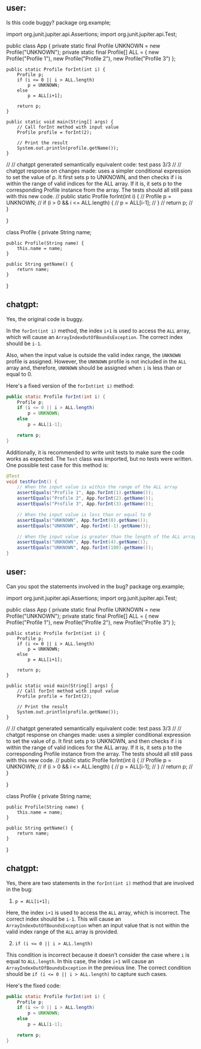 

## user: 

Is this code buggy?
package org.example;

import org.junit.jupiter.api.Assertions;
import org.junit.jupiter.api.Test;

public class App {
    private static final Profile UNKNOWN = new Profile("UNKNOWN");
    private static final Profile[] ALL = {
            new Profile("Profile 1"),
            new Profile("Profile 2"),
            new Profile("Profile 3")
    };


    public static Profile forInt(int i) {
        Profile p;
        if (i <= 0 || i > ALL.length)
            p = UNKNOWN;
        else
            p = ALL[i+1];

        return p;
    }

    public static void main(String[] args) {
        // Call forInt method with input value
        Profile profile = forInt(2);

        // Print the result
        System.out.println(profile.getName());
    }
//    // chatgpt generated  semantically equivalent code: test pass 3/3
//    // chatgpt response on changes made: uses a simpler conditional expression to set the value of p. It first sets p to UNKNOWN, and then checks if i is within the range of valid indices for the ALL array. If it is, it sets p to the corresponding Profile instance from the array. The tests should all still pass with this new code.
//    public static Profile forInt(int i) {
//        Profile p = UNKNOWN;
//        if (i > 0 && i <= ALL.length) {
//            p = ALL[i-1];
//        }
//        return p;
//    }



}

class Profile {
    private String name;

    public Profile(String name) {
        this.name = name;
    }

    public String getName() {
        return name;
    }
}

## chatgpt: 

Yes, the original code is buggy. 

In the `forInt(int i)` method, the index `i+1` is used to access the `ALL` array, which will cause an `ArrayIndexOutOfBoundsException`. The correct index should be `i-1`.

Also, when the input value is outside the valid index range, the `UNKNOWN` profile is assigned. However, the `UNKNOWN` profile is not included in the `ALL` array and, therefore, `UNKNOWN` should be assigned when `i` is less than or equal to 0.

Here's a fixed version of the `forInt(int i)` method:

```java
public static Profile forInt(int i) {
    Profile p;
    if (i <= 0 || i > ALL.length)
        p = UNKNOWN;
    else
        p = ALL[i-1];

    return p;
}
```

Additionally, it is recommended to write unit tests to make sure the code works as expected. The `Test` class was imported, but no tests were written. One possible test case for this method is:

```java
@Test
void testForInt() {
    // When the input value is within the range of the ALL array
    assertEquals("Profile 1", App.forInt(1).getName());
    assertEquals("Profile 2", App.forInt(2).getName());
    assertEquals("Profile 3", App.forInt(3).getName());

    // When the input value is less than or equal to 0
    assertEquals("UNKNOWN", App.forInt(0).getName());
    assertEquals("UNKNOWN", App.forInt(-1).getName());

    // When the input value is greater than the length of the ALL array
    assertEquals("UNKNOWN", App.forInt(4).getName());
    assertEquals("UNKNOWN", App.forInt(100).getName());
}
```

## user: 

Can you spot the statements involved in the bug?
package org.example;

import org.junit.jupiter.api.Assertions;
import org.junit.jupiter.api.Test;

public class App {
    private static final Profile UNKNOWN = new Profile("UNKNOWN");
    private static final Profile[] ALL = {
            new Profile("Profile 1"),
            new Profile("Profile 2"),
            new Profile("Profile 3")
    };


    public static Profile forInt(int i) {
        Profile p;
        if (i <= 0 || i > ALL.length)
            p = UNKNOWN;
        else
            p = ALL[i+1];

        return p;
    }

    public static void main(String[] args) {
        // Call forInt method with input value
        Profile profile = forInt(2);

        // Print the result
        System.out.println(profile.getName());
    }
//    // chatgpt generated  semantically equivalent code: test pass 3/3
//    // chatgpt response on changes made: uses a simpler conditional expression to set the value of p. It first sets p to UNKNOWN, and then checks if i is within the range of valid indices for the ALL array. If it is, it sets p to the corresponding Profile instance from the array. The tests should all still pass with this new code.
//    public static Profile forInt(int i) {
//        Profile p = UNKNOWN;
//        if (i > 0 && i <= ALL.length) {
//            p = ALL[i-1];
//        }
//        return p;
//    }



}

class Profile {
    private String name;

    public Profile(String name) {
        this.name = name;
    }

    public String getName() {
        return name;
    }
}

## chatgpt: 

Yes, there are two statements in the `forInt(int i)` method that are involved in the bug:

1. `p = ALL[i+1];` 

Here, the index `i+1` is used to access the `ALL` array, which is incorrect. The correct index should be `i-1`. This will cause an `ArrayIndexOutOfBoundsException` when an input value that is not within the valid index range of the `ALL` array is provided.

2. `if (i <= 0 || i > ALL.length)`

This condition is incorrect because it doesn't consider the case where `i` is equal to `ALL.length`. In this case, the index `i+1` will cause an `ArrayIndexOutOfBoundsException` in the previous line. The correct condition should be `if (i <= 0 || i > ALL.length)` to capture such cases.

Here's the fixed code:

```java
public static Profile forInt(int i) {
    Profile p;
    if (i <= 0 || i > ALL.length)
        p = UNKNOWN;
    else
        p = ALL[i-1];

    return p;
}
```